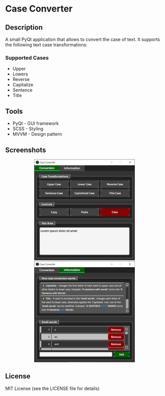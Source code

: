 # Case Converter

## Description
A small PyQt application that allows to convert the case of text. 
It supports the following text case transformations:

### Supported Cases
+ Upper
+ Lowers
+ Reverse 
+ Capitalize
+ Sentence
+ Title

## Tools
+ PyQt - GUI framework
+ SCSS - Styling
+ MVVM - Design pattern

## Screenshots
<p align="center">
  <img src="_repo/screenshots/screenshot_1.jpg" alt="Main Screen" width="320"/>
  <img src="_repo/screenshots/screenshot_2.jpg" alt="Main Screen" width="320"/>
</p>

## License
MIT License (see the LICENSE file for details)